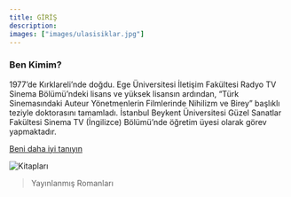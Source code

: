 ```yaml
---
title: GİRİŞ
description:
images: ["images/ulasisiklar.jpg"]
---
```

### Ben Kimim?

1977’de Kırklareli’nde doğdu. Ege Üniversitesi İletişim Fakültesi Radyo TV Sinema
Bölümü’ndeki lisans ve yüksek lisansın ardından, “Türk Sinemasındaki Auteur
Yönetmenlerin Filmlerinde Nihilizm ve Birey” başlıklı teziyle doktorasını tamamladı.
İstanbul Beykent Üniversitesi Güzel Sanatlar Fakültesi Sinema TV (İngilizce) Bölümü’nde
öğretim üyesi olarak görev yapmaktadır.

[Beni daha iyi tanıyın](/about "Beni daha iyi tanıyın")

![Kitapları](/images/image0.jpeg)
> Yayınlanmış Romanları
